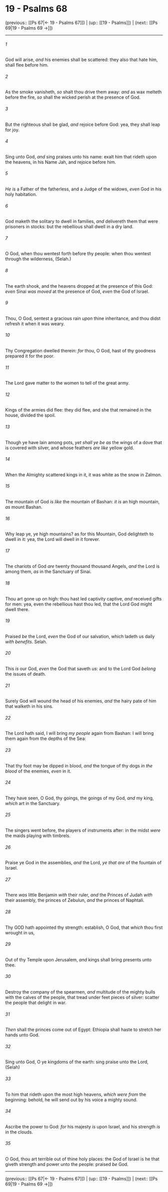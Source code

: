 # 19 - Psalms 68

(previous:: [[Ps 67|← 19 - Psalms 67]]) | (up:: [[19 - Psalms]]) | (next:: [[Ps 69|19 - Psalms 69 →]])

***


###### 1 
God will arise, _and_ his enemies shall be scattered: they also that hate him, shall flee before him. 

###### 2 
As the smoke vanisheth, _so_ shalt thou drive them away: _and_ as wax melteth before the fire, _so_ shall the wicked perish at the presence of God. 

###### 3 
But the righteous shall be glad, _and_ rejoice before God: yea, they shall leap for joy. 

###### 4 
Sing unto God, _and_ sing praises unto his name: exalt him that rideth upon the heavens, in his Name Jah, and rejoice before him. 

###### 5 
_He is_ a Father of the fatherless, and a Judge of the widows, _even_ God in his holy habitation. 

###### 6 
God maketh the solitary to dwell in families, _and_ delivereth them that were prisoners in stocks: but the rebellious shall dwell in a dry land. 

###### 7 
O God, when thou wentest forth before thy people: when thou wentest through the wilderness, (Selah.) 

###### 8 
The earth shook, and the heavens dropped at the presence of this God: _even_ Sinai _was moved_ at the presence of God, _even_ the God of Israel. 

###### 9 
Thou, O God, sentest a gracious rain _upon_ thine inheritance, and thou didst refresh it when it was weary. 

###### 10 
Thy Congregation dwelled therein: _for_ thou, O God, hast of thy goodness prepared it for the poor. 

###### 11 
The Lord gave matter to the women to tell of the great army. 

###### 12 
Kings of the armies did flee: they did flee, and she that remained in the house, divided the spoil. 

###### 13 
Though ye have lain among pots, _yet shall ye be as_ the wings of a dove that is covered with silver, and whose feathers _are like_ yellow gold. 

###### 14 
When the Almighty scattered kings in it, it was white as the snow in Zalmon. 

###### 15 
The mountain of God _is like_ the mountain of Bashan: _it is_ an high mountain, _as_ mount Bashan. 

###### 16 
Why leap ye, ye high mountains? as for this Mountain, God delighteth to dwell in it: yea, the Lord will dwell in it forever. 

###### 17 
The chariots of God _are_ twenty thousand thousand Angels, _and_ the Lord is among them, _as_ in the Sanctuary of Sinai. 

###### 18 
Thou art gone up on high: thou hast led captivity captive, _and_ received gifts for men: yea, even the rebellious hast thou led, that the Lord God might dwell there. 

###### 19 
Praised _be_ the Lord, _even_ the God of our salvation, which ladeth us daily _with benefits_. Selah. 

###### 20 
This _is_ our God, _even_ the God that saveth _us_: and to the Lord God _belong_ the issues of death. 

###### 21 
Surely God will wound the head of his enemies, _and_ the hairy pate of him that walketh in his sins. 

###### 22 
The Lord hath said, I will bring _my people_ again from Bashan: I will bring them again from the depths of the Sea: 

###### 23 
That thy foot may be dipped in blood, _and_ the tongue of thy dogs _in the blood_ of the enemies, _even_ in it. 

###### 24 
They have seen, O God, thy goings, the goings of my God, _and_ my king, _which_ art in the Sanctuary. 

###### 25 
The singers went before, the players of instruments after: in the midst _were_ the maids playing with timbrels. 

###### 26 
Praise ye God in the assemblies, _and_ the Lord, _ye that are_ of the fountain of Israel. 

###### 27 
There _was_ little Benjamin _with_ their ruler, _and_ the Princes of Judah _with_ their assembly, the princes of Zebulun, _and_ the princes of Naphtali. 

###### 28 
Thy GOD hath appointed thy strength: establish, O God, that _which_ thou first wrought in us, 

###### 29 
Out of thy Temple upon Jerusalem, _and_ kings shall bring presents unto thee. 

###### 30 
Destroy the company of the spearmen, _and_ multitude of the mighty bulls with the calves of the people, that tread under feet pieces of silver: scatter the people that delight in war. 

###### 31 
_Then_ shall the princes come out of Egypt: Ethiopia shall haste to stretch her hands unto God. 

###### 32 
Sing unto God, O ye kingdoms of the earth: sing praise unto the Lord, (Selah) 

###### 33 
To him that rideth upon the most high heavens, _which were from_ the beginning: behold, he will send out by his voice a mighty sound. 

###### 34 
Ascribe the power to God: _for_ his majesty _is_ upon Israel, and his strength _is_ in the clouds. 

###### 35 
O God, thou art terrible out of thine holy places: the God of Israel is he that giveth strength and power unto the people: praised _be_ God.

***

(previous:: [[Ps 67|← 19 - Psalms 67]]) | (up:: [[19 - Psalms]]) | (next:: [[Ps 69|19 - Psalms 69 →]])
